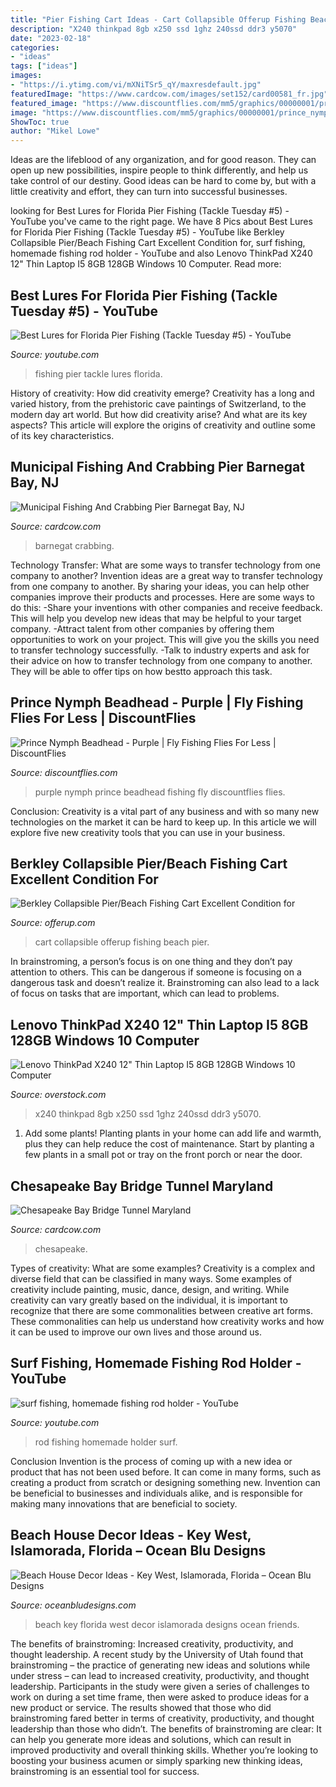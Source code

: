 ```yaml
---
title: "Pier Fishing Cart Ideas - Cart Collapsible Offerup Fishing Beach Pier"
description: "X240 thinkpad 8gb x250 ssd 1ghz 240ssd ddr3 y5070"
date: "2023-02-18"
categories:
- "ideas"
tags: ["ideas"]
images:
- "https://i.ytimg.com/vi/mXNiTSr5_qY/maxresdefault.jpg"
featuredImage: "https://www.cardcow.com/images/set152/card00581_fr.jpg"
featured_image: "https://www.discountflies.com/mm5/graphics/00000001/prince_nymph_beadhead_purple.jpg"
image: "https://www.discountflies.com/mm5/graphics/00000001/prince_nymph_beadhead_purple.jpg"
ShowToc: true
author: "Mikel Lowe"
---
```



Ideas are the lifeblood of any organization, and for good reason. They can open up new possibilities, inspire people to think differently, and help us take control of our destiny. Good ideas can be hard to come by, but with a little creativity and effort, they can turn into successful businesses.

	

		
looking for Best Lures for Florida Pier Fishing (Tackle Tuesday #5) - YouTube you've came to the right page. We have 8 Pics about Best Lures for Florida Pier Fishing (Tackle Tuesday #5) - YouTube like Berkley Collapsible Pier/Beach Fishing Cart Excellent Condition for, surf fishing, homemade fishing rod holder - YouTube and also Lenovo ThinkPad X240 12&quot; Thin Laptop I5 8GB 128GB Windows 10 Computer. Read more:
		
    
## Best Lures For Florida Pier Fishing (Tackle Tuesday #5) - YouTube

<img loading=lazy src="https://i.ytimg.com/vi/mXNiTSr5_qY/maxresdefault.jpg" onerror="this.onerror=null;this.src='https://tse4.mm.bing.net/th?id=OIP.tYfIhH0ahNhhGtHhvc5laQHaEK&amp;pid=15.1';" alt="Best Lures for Florida Pier Fishing (Tackle Tuesday #5) - YouTube">

_Source: youtube.com_

>fishing pier tackle lures florida. 

	

History of creativity: How did creativity emerge?
Creativity has a long and varied history, from the prehistoric cave paintings of Switzerland, to the modern day art world. But how did creativity arise? And what are its key aspects? This article will explore the origins of creativity and outline some of its key characteristics.

    
## Municipal Fishing And Crabbing Pier Barnegat Bay, NJ

<img loading=lazy src="https://www.cardcow.com/images/set92/card00476_fr.jpg" onerror="this.onerror=null;this.src='https://tse4.mm.bing.net/th?id=OIP.AM8QUY18LkpasjDB4uhtKgHaEs&amp;pid=15.1';" alt="Municipal Fishing And Crabbing Pier Barnegat Bay, NJ">

_Source: cardcow.com_

>barnegat crabbing. 

	

Technology Transfer: What are some ways to transfer technology from one company to another?
Invention ideas are a great way to transfer technology from one company to another. By sharing your ideas, you can help other companies improve their products and processes. Here are some ways to do this: 
-Share your inventions with other companies and receive feedback. This will help you develop new ideas that may be helpful to your target company.
-Attract talent from other companies by offering them opportunities to work on your project. This will give you the skills you need to transfer technology successfully.
-Talk to industry experts and ask for their advice on how to transfer technology from one company to another. They will be able to offer tips on how bestto approach this task.

    
## Prince Nymph Beadhead - Purple | Fly Fishing Flies For Less | DiscountFlies

<img loading=lazy src="https://www.discountflies.com/mm5/graphics/00000001/prince_nymph_beadhead_purple.jpg" onerror="this.onerror=null;this.src='https://tse4.mm.bing.net/th?id=OIP.bLc1CNm6lRfxA5T7832UAAHaEU&amp;pid=15.1';" alt="Prince Nymph Beadhead - Purple | Fly Fishing Flies For Less | DiscountFlies">

_Source: discountflies.com_

>purple nymph prince beadhead fishing fly discountflies flies. 

	

Conclusion:
Creativity is a vital part of any business and with so many new technologies on the market it can be hard to keep up. In this article we will explore five new creativity tools that you can use in your business.

    
## Berkley Collapsible Pier/Beach Fishing Cart Excellent Condition For

<img loading=lazy src="https://images.offerup.com/mTSf_xxQyKLRceg7d_Z5Nc9tM9g=/600x800/e28a/e28abc88e3874d4fb0c4ae901b62fd9e.jpg" onerror="this.onerror=null;this.src='https://tse2.mm.bing.net/th?id=OIP.ugFFeTRmXkyXQhFsXC_QbQHaJ4&amp;pid=15.1';" alt="Berkley Collapsible Pier/Beach Fishing Cart Excellent Condition for">

_Source: offerup.com_

>cart collapsible offerup fishing beach pier. 

	

In brainstroming, a person’s focus is on one thing and they don’t pay attention to others. This can be dangerous if someone is focusing on a dangerous task and doesn’t realize it. Brainstroming can also lead to a lack of focus on tasks that are important, which can lead to problems.

    
## Lenovo ThinkPad X240 12&quot; Thin Laptop I5 8GB 128GB Windows 10 Computer

<img loading=lazy src="https://ak1.ostkcdn.com/images/products/is/images/direct/882f7e36441775ca37f44a09b7e37cec7e5d9a47/Lenovo-ThinkPad-X240-12&quot;-Thin-Laptop-I5-8GB-128GB-Windows-10-Computer-Grade-B.jpg" onerror="this.onerror=null;this.src='https://tse1.mm.bing.net/th?id=OIP.1DeoQXXY986rU529uKcluQHaHa&amp;pid=15.1';" alt="Lenovo ThinkPad X240 12&quot; Thin Laptop I5 8GB 128GB Windows 10 Computer">

_Source: overstock.com_

>x240 thinkpad 8gb x250 ssd 1ghz 240ssd ddr3 y5070. 

	

1. Add some plants! Planting plants in your home can add life and warmth, plus they can help reduce the cost of maintenance. Start by planting a few plants in a small pot or tray on the front porch or near the door.

    
## Chesapeake Bay Bridge Tunnel Maryland

<img loading=lazy src="https://www.cardcow.com/images/set152/card00581_fr.jpg" onerror="this.onerror=null;this.src='https://tse2.mm.bing.net/th?id=OIP.JpfIcVPQEoA3n3PAxm0c6wHaEs&amp;pid=15.1';" alt="Chesapeake Bay Bridge Tunnel Maryland">

_Source: cardcow.com_

>chesapeake. 

	

Types of creativity: What are some examples?
Creativity is a complex and diverse field that can be classified in many ways. Some examples of creativity include painting, music, dance, design, and writing. While creativity can vary greatly based on the individual, it is important to recognize that there are some commonalities between creative art forms. These commonalities can help us understand how creativity works and how it can be used to improve our own lives and those around us.

    
## Surf Fishing, Homemade Fishing Rod Holder - YouTube

<img loading=lazy src="http://i.ytimg.com/vi/FX79SsidnsA/hqdefault.jpg" onerror="this.onerror=null;this.src='https://tse1.mm.bing.net/th?id=OIP.jSi0tYz59gxYuEeQfSsDNgHaFj&amp;pid=15.1';" alt="surf fishing, homemade fishing rod holder - YouTube">

_Source: youtube.com_

>rod fishing homemade holder surf. 

	

Conclusion
Invention is the process of coming up with a new idea or product that has not been used before. It can come in many forms, such as creating a product from scratch or designing something new. Invention can be beneficial to businesses and individuals alike, and is responsible for making many innovations that are beneficial to society.

    
## Beach House Decor Ideas - Key West, Islamorada, Florida – Ocean Blu Designs

<img loading=lazy src="http://cdn.shopify.com/s/files/1/0889/5568/files/ESSO2934_copy_1024x1024.JPG?15317982263020247122" onerror="this.onerror=null;this.src='https://tse1.mm.bing.net/th?id=OIP.ehC54aHIFkIRjOlNraxAlgHaFj&amp;pid=15.1';" alt="Beach House Decor Ideas - Key West, Islamorada, Florida – Ocean Blu Designs">

_Source: oceanbludesigns.com_

>beach key florida west decor islamorada designs ocean friends. 

	

The benefits of brainstroming: Increased creativity, productivity, and thought leadership.
A recent study by the University of Utah found that brainstroming – the practice of generating new ideas and solutions while under stress – can lead to increased creativity, productivity, and thought leadership. Participants in the study were given a series of challenges to work on during a set time frame, then were asked to produce ideas for a new product or service. The results showed that those who did brainstroming fared better in terms of creativity, productivity, and thought leadership than those who didn’t.
The benefits of brainstroming are clear: It can help you generate more ideas and solutions, which can result in improved productivity and overall thinking skills. Whether you’re looking to boosting your business acumen or simply sparking new thinking ideas, brainstroming is an essential tool for success.

